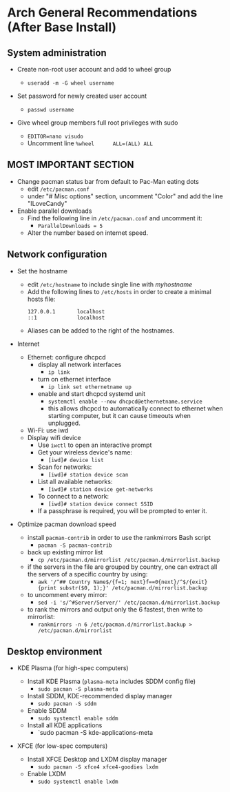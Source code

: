# Arch General Recommendations (After Base Install)

## System administration
- Create non-root user account and add to wheel group
  - `useradd -m -G wheel username`

- Set password for newly created user account
  - `passwd username`

- Give wheel group members full root privileges with sudo
  - `EDITOR=nano visudo`
  - Uncomment line `%wheel      ALL=(ALL) ALL`

## MOST IMPORTANT SECTION
- Change pacman status bar from default to Pac-Man eating dots
  - edit `/etc/pacman.conf`
  - under "# Misc options" section, uncomment "Color" and add the line "ILoveCandy"
- Enable parallel downloads
  - Find the following line in `/etc/pacman.conf` and uncomment it:
    - `ParallelDownloads = 5`
  - Alter the number based on internet speed.

## Network configuration
- Set the hostname
  - edit `/etc/hostname` to include single line with _myhostname_
  - Add the following lines to `/etc/hosts` in order to create a minimal hosts file:
    ```
    127.0.0.1       localhost
    ::1             localhost
    ```
   - Aliases can be added to the right of the hostnames.

- Internet
  - Ethernet: configure dhcpcd
    - display all network interfaces
      - `ip link`
    - turn on ethernet interface
      - `ip link set ethernetname up`
    - enable and start dhcpcd systemd unit
      - `systemctl enable --now dhcpcd@ethernetname.service`
      - this allows dhcpcd to automatically connect to ethernet when starting computer, but it can cause timeouts when unplugged.
  - Wi-Fi: use iwd
  - Display wifi device
    - Use `iwctl` to open an interactive prompt
    - Get your wireless device's name:
      - `[iwd]# device list`
    - Scan for networks:
      - `[iwd]# station device scan`
    - List all available networks:
      - `[iwd]# station device get-networks`
    - To connect to a network:
      - `[iwd]# station device connect SSID`
    - If a passphrase is required, you will be prompted to enter it.

- Optimize pacman download speed
  - install `pacman-contrib` in order to use the rankmirrors Bash script
    - `pacman -S pacman-contrib`
  - back up existing mirror list
    - `cp /etc/pacman.d/mirrorlist /etc/pacman.d/mirrorlist.backup`
  - if the servers in the file are grouped by country, one can extract all the servers of a specific country by using:
    - `awk '/^## Country Name$/{f=1; next}f==0{next}/^$/{exit}{print substr($0, 1);}' /etc/pacman.d/mirrorlist.backup`
  - to uncomment every mirror:
    - `sed -i 's/^#Server/Server/' /etc/pacman.d/mirrorlist.backup`
  - to rank the mirrors and output only the 6 fastest, then write to mirrorlist:
    - `rankmirrors -n 6 /etc/pacman.d/mirrorlist.backup > /etc/pacman.d/mirrorlist`

## Desktop environment
- KDE Plasma (for high-spec computers)
  - Install KDE Plasma (`plasma-meta` includes SDDM config file)
    - `sudo pacman -S plasma-meta`
  - Install SDDM, KDE-recommended display manager
    - `sudo pacman -S sddm`
  - Enable SDDM
    - `sudo systemctl enable sddm`
  - Install all KDE applications
    - `sudo pacman -S kde-applications-meta

- XFCE (for low-spec computers)
  - Install XFCE Desktop and LXDM display manager
    - `sudo pacman -S xfce4 xfce4-goodies lxdm`
  - Enable LXDM 
    - `sudo systemctl enable lxdm`
